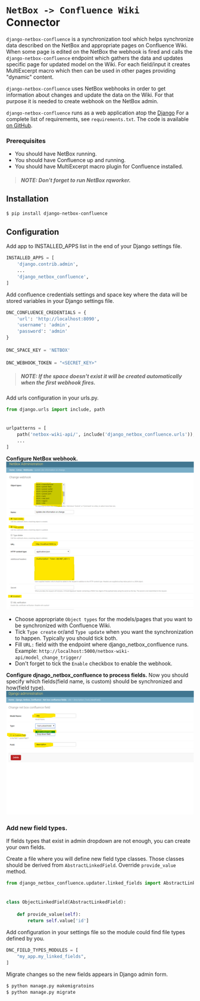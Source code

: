`NetBox -> Confluence Wiki` Connector
=====================================

`django-netbox-confluence` is a synchronization tool which helps synchronize data described on the NetBox and appropriate pages on
Confluence Wiki.
When some page is edited on the NetBox the webhook is fired and calls the `django-netbox-confluence` endpoint which gathers the data
 and updates specific page for updated model on the Wiki. For each field/input it creates MultiExcerpt macro
  which then can be used in other pages providing "dynamic" content.

`django-netbox-confluence` uses NetBox webhooks in order to get information about changes and update the data on the Wiki.
For that purpose it is needed to create webhook on the NetBox admin.

`django-netbox-confluence` runs as a web application atop the [Django](https://www.djangoproject.com/)
For a complete list of requirements, see `requirements.txt`. The code is available [on GitHub](https://github.com/hovodab/alrescha).


### Prerequisites
- You should have NetBox running.
- You should have Confluence up and running.
- You should have MultiExcerpt macro plugin for Confluence installed.

> ##### *NOTE: Don't forget to run NetBox rqworker.*


## Installation
```bash
$ pip install django-netbox-confluence
```

## Configuration
Add app to INSTALLED_APPS list in the end of your Django settings file.
```python
INSTALLED_APPS = [
    'django.contrib.admin',
    ...
    'django_netbox_confluence',
]
```

Add confluence credentials settings and space key where the data will be stored variables in your Django settings file.
```python
DNC_CONFLUENCE_CREDENTIALS = {
    'url': 'http://localhost:8090',
    'username': 'admin',
    'password': 'admin'
}

DNC_SPACE_KEY = 'NETBOX'

DNC_WEBHOOK_TOKEN = "<SECRET_KEY>"
```
> ##### *NOTE: If the space doesn't exist it will be created automatically when the first webhook fires.*

Add urls configuration in your urls.py.
```python
from django.urls import include, path


urlpatterns = [
    path('netbox-wiki-api/', include('django_netbox_confluence.urls')),
    ...
]
```


**Configure NetBox webhook.**
![Alt text](deploy/docs/netbox_config.png?raw=true "Optional Title")

- Choose appropriate `Object types` for the models/pages that you want to be synchronized with Confluence Wiki.
- Tick `Type create` or/and `Type update` when you want the synchronization to happen. Typically you should tick both.
- Fill `URL:` field with the endpoint where django_netbox_confluence runs. Example: `http://localhost:5000/netbox-wiki-api/model_change_trigger/`
- Don't forget to tick the `Enable` checkbox to enable the webhook.

**Configure djnago_netbox_confluence to process fields.**
Now you should specify which fields(field name, is custom) should be synchronized and how(field type).
![Alt text](deploy/docs/dnc_config.png?raw=true "Optional Title")

### Add new field types.
If fields types that exist in admin dropdown are not enough, you can create your own fields.

Create a file where you will define new field type classes. Those classes should be derived from `AbstractLinkedField`.
Override `provide_value` method.

```python
from django_netbox_confluence.updater.linked_fields import AbstractLinkedField


class ObjectLinkedField(AbstractLinkedField):

    def provide_value(self):
        return self.value['id']

```

Add configuration in your settings file so the module could find file types defined by you.
```python
DNC_FIELD_TYPES_MODULES = [
    "my_app.my_linked_fields",
]
```

Migrate changes so the new fields appears in Django admin form.
```bash
$ python manage.py makemigratoins
$ python manage.py migrate
```